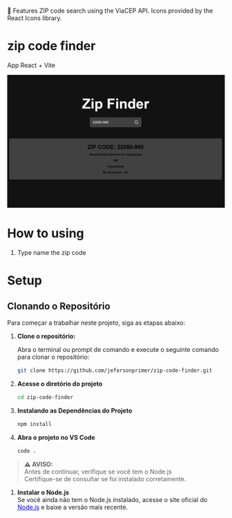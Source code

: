 🚀 Features
ZIP code search using the ViaCEP API.
Icons provided by the React Icons library.

# zip code finder
App React + Vite

<img src="./zipcode.png">

# How to using
1. Type name the zip code

# Setup

## Clonando o Repositório

Para começar a trabalhar neste projeto, siga as etapas abaixo:

1. **Clone o repositório:**

   Abra o terminal ou prompt de comando e execute o seguinte comando para clonar o repositório:

   ```bash
   git clone https://github.com/jefersonprimer/zip-code-finder.git

2. **Acesse o diretório do projeto**
    ```bash
   cd zip-code-finder

3. **Instalando as Dependências do Projeto**
      ```bash
   npm install

4. **Abra o projeto no VS Code**
      ```bash
   code .

> **⚠️ AVISO:**  
> Antes de continuar, verifique se você tem o Node.js<br/>
> Certifique-se de consultar se foi instalado corretamente.
> 

1. **Instalar o Node.js**  
Se você ainda não tem o Node.js instalado, acesse o site oficial do <a href="https://nodejs.org/pt" target="_blank" style="color: blue;">Node.js</a> e baixe a versão mais recente.
